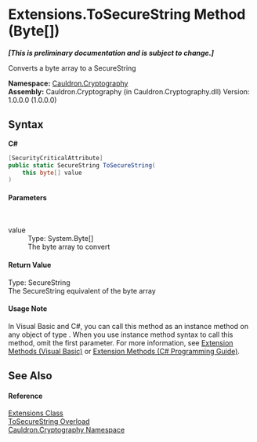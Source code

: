 # Extensions.ToSecureString Method (Byte[])
 _**\[This is preliminary documentation and is subject to change.\]**_

Converts a byte array to a SecureString

**Namespace:**&nbsp;<a href="N_Cauldron_Cryptography">Cauldron.Cryptography</a><br />**Assembly:**&nbsp;Cauldron.Cryptography (in Cauldron.Cryptography.dll) Version: 1.0.0.0 (1.0.0.0)

## Syntax

**C#**<br />
``` C#
[SecurityCriticalAttribute]
public static SecureString ToSecureString(
	this byte[] value
)
```


#### Parameters
&nbsp;<dl><dt>value</dt><dd>Type: System.Byte[]<br />The byte array to convert</dd></dl>

#### Return Value
Type: SecureString<br />The SecureString equivalent of the byte array

#### Usage Note
In Visual Basic and C#, you can call this method as an instance method on any object of type . When you use instance method syntax to call this method, omit the first parameter. For more information, see <a href="http://msdn.microsoft.com/en-us/library/bb384936.aspx">Extension Methods (Visual Basic)</a> or <a href="http://msdn.microsoft.com/en-us/library/bb383977.aspx">Extension Methods (C# Programming Guide)</a>.

## See Also


#### Reference
<a href="T_Cauldron_Cryptography_Extensions">Extensions Class</a><br /><a href="Overload_Cauldron_Cryptography_Extensions_ToSecureString">ToSecureString Overload</a><br /><a href="N_Cauldron_Cryptography">Cauldron.Cryptography Namespace</a><br />